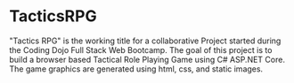 # TacticsRPG
"Tactics RPG" is the working title for a collaborative Project started during the Coding Dojo Full Stack Web Bootcamp.
The goal of this project is to build a browser based Tactical Role Playing Game using C# ASP.NET Core.
The game graphics are generated using html, css, and static images.

